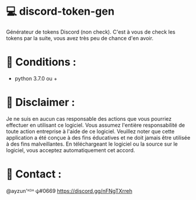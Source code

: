 # 💻 discord-token-gen
Générateur de tokens Discord (non check).
C'est à vous de check les tokens par la suite,
vous avez très peu de chance d'en avoir.

# 📃 Conditions :
- python 3.7.0 ou +

# 🚨 Disclaimer :
Je ne suis en aucun cas responsable des actions que vous pourriez effectuer en utilisant ce logiciel. Vous assumez l'entière responsabilité de toute action entreprise à l'aide de ce logiciel. Veuillez noter que cette application a été conçue à des fins éducatives et ne doit jamais être utilisée à des fins malveillantes. En téléchargeant le logiciel ou la source sur le logiciel, vous acceptez automatiquement cet accord.

# 📍 Contact :
@ayzun'ᴷᴰᴬ 𐌸#0669
https://discord.gg/nFNgTXrreh
